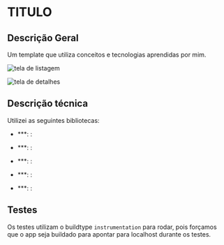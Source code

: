 # TITULO

## Descrição Geral

Um template que utiliza conceitos e tecnologias aprendidas por mim.

![tela de listagem](captures/)

![tela de detalhes](captures/)

## Descrição técnica

Utilizei as seguintes bibliotecas:
- ***: : 

- ***: : 

- ***: : 

- ***: : 

- ***: : 


## Testes

Os testes utilizam o buildtype ```instrumentation``` para rodar, pois forçamos que o app seja buildado para apontar para localhost durante os testes.

